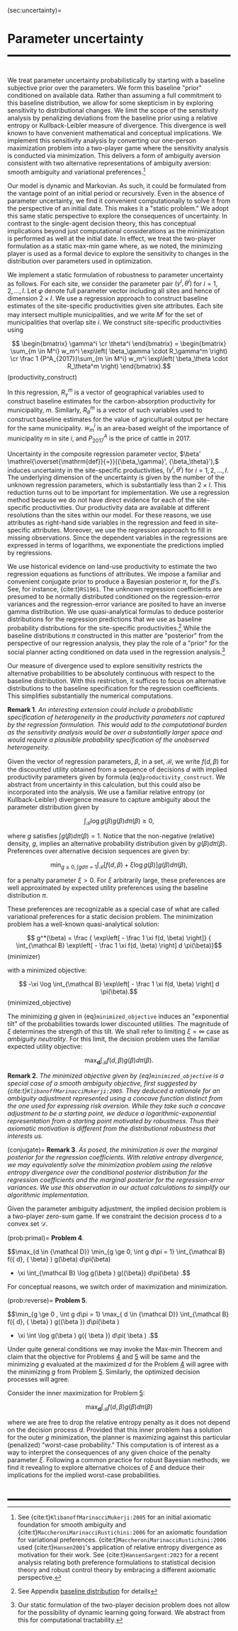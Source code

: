 
(sec:uncertainty)=
# Parameter uncertainty 

<hr style="height:4px; background-color:black; border:none;">

<br>

We treat parameter uncertainty probabilistically by starting with a
baseline subjective prior over the parameters. We form this baseline
"prior" conditioned on available data. Rather than assuming a full
commitment to this baseline distribution, we allow for some skepticism
in by exploring sensitivity to distributional changes. We limit the
scope of the sensitivity analysis by penalizing deviations from the
baseline prior using a relative entropy or Kullback-Leibler measure of
divergence. This divergence is well known to have convenient
mathematical and conceptual implications. We implement this sensitivity
analysis by converting our one-person maximization problem into a
two-player game where the sensitivity analysis is conducted via
minimization. This delivers a form of ambiguity aversion consistent with
two alternative representations of ambiguity aversion: smooth ambiguity
and variational preferences.[^2]

Our model is dynamic and Markovian. As such, it could be formulated from
the vantage point of an initial period or recursively. Even in the
absence of parameter uncertainty, we find it convenient computationally
to solve it from the perspective of an initial date. This makes it a
"static problem." We adopt this same static perspective to explore the
consequences of uncertainty. In contrast to the single-agent decision
theory, this has conceptual implications beyond just computational
considerations as the minimization is performed as well at the initial
date. In effect, we treat the two-player formulation as a static max-min
game where, as we noted, the minimizing player is used as a formal
device to explore the sensitivity to changes in the distribution over
parameters used in optimization.

We implement a static formulation of robustness to parameter uncertainty
as follows. For each site, we consider the parameter pair
$(\gamma^i, \theta^i)$ for $i=1,2,...,I.$ Let $\varphi$ denote full
parameter vector including all sites and hence of dimension
$2 \times I.$ We use a regression approach to construct baseline
estimates of the site-specific productivities given site attributes.
Each site may intersect multiple municipalities, and we write $M^i$ for
the set of municipalities that overlap site $i$. We construct
site-specific productivities using 

$$
 \begin{bmatrix} \gamma^i \cr \theta^i \end{bmatrix}
 = \begin{bmatrix} \sum_{m \in M^i} w_m^i \exp\left(  \beta_\gamma \cdot R_\gamma^m \right) \cr  \frac 1 {P^A_{2017}}\sum_{m \in M^i} w_m^i \exp\left( \beta_\theta \cdot R_\theta^m \right) \end{bmatrix}.$$ (productivity_construct)

In this regression, $R_\gamma^m$ is a vector of geographical variables
used to construct baseline estimates for the carbon-absorption
productivity for municipality, $m$. Similarly, $R_\theta^m$ is a vector
of such variables used to construct baseline estimates for the value of
agricultural output per hectare for the same municipality. $w_m^i$ is an
area-based weight of the importance of municipality $m$ in site $i,$ and
$P^A_{2017}$ is the price of cattle in 2017.

Uncertainty in the composite regression parameter vector,
$\beta' \mathrel{\overset{\mathrm{def}}{=}}({\beta_\gamma}', {\beta_\theta}'),$
induces uncertainty in the site-specific productivities,
$(\gamma^i, \theta^i)$ for $i = 1,2,...,I.$ The underlying dimension of
the uncertainty is given by the number of the unknown regression
parameters, which is substantially less than $2 \times I.$ This
reduction turns out to be important for implementation. We use a
regression method because we do not have direct evidence for each of the
site-specific productivities. Our productivity data are available at
different resolutions than the sites within our model. For these
reasons, we use attributes as right-hand side variables in the
regression and feed in site-specific attributes. Moreover, we use the
regression approach to fill in missing observations. Since the dependent
variables in the regressions are expressed in terms of logarithms, we
exponentiate the predictions implied by regressions.

We use historical evidence on land-use productivity to estimate the two
regression equations as functions of attributes. We impose a familiar
and convenient conjugate prior to produce a Bayesian posterior $\pi$,
for the $\beta'$s. See, for instance, {cite:t}`RS1961`. The unknown regression
coefficients are presumed to be normally distributed conditioned on the
regression-error variances and the regression-error variance are posited
to have an inverse gamma distribution. We use quasi-analytical formulas
to deduce posterior distributions for the regression predictions that we
use as baseline probability distributions for the site-specific
productivities.[^3] While the baseline distributions $\pi$ constructed
in this matter are "posterior" from the perspective of our regression
analysis, they play the role of a "prior" for the social planner acting
conditioned on data used in the regression analysis.[^4]

Our measure of divergence used to explore sensitivity restricts the
alternative probabilities to be absolutely continuous with respect to
the baseline distribution. With this restriction, it suffices to focus
on alternative distributions to the baseline specification for the
regression coefficients. This simplifies substantially the numerical
computations.


**Remark 1**. *An interesting extension could include a probabilistic
specification of heterogeneity in the productivity parameters not
captured by the regression formulation. This would add to the
computational burden as the sensitivity analysis would be over a
substantially larger space and would require a plausible probability
specification of the unobserved heterogeneity.*


Given the vector of regression parameters, $\beta,$ in a set,
${\mathcal B},$ we write $f(d, \beta)$ for the discounted utility
obtained from a sequence of decisions $d$ with implied productivity
parameters given by formula
{eq}`productivity_construct`. We abstract from uncertainty in
this calculation, but this could also be incorporated into the analysis.
We use a familiar relative entropy (or Kullback-Leibler) divergence
measure to capture ambiguity about the parameter distribution given by

$$\int_{\mathcal B} \log g(\beta) g(\beta) d \pi( \beta) \ge 0,$$ 

where
$g$ satisfies $\int g(\beta)  d\pi(\beta )= 1.$ Notice that the
non-negative (relative) density, $g,$ implies an alternative probability
distribution given by $g(\beta) d\pi(\beta).$ Preferences over
alternative decision sequences are given by:

$$\min_{g \ge 0, \int  g d\pi = 1} \int_{\mathcal B} \left[ f(d, \beta)  + \xi \log g(\beta)\right] g(\beta) d\pi(\beta),$$

for a penalty parameter $\xi > 0.$ For $\xi$ arbitrarily large, these
preferences are well approximated by expected utility preferences using
the baseline distribution $\pi.$

These preferences are recognizable as a special case of what are called
variational preferences for a static decision problem. The minimization
problem has a well-known quasi-analytical solution: 

$$
g^*(\beta) = \frac { \exp\left[ - \frac 1 \xi  f(d, \beta) \right]} {
\int_{\mathcal B} \exp\left[ - \frac 1 \xi  f(d, \beta) \right] d \pi(\beta)}$$ (minimizer)

with a minimized objective: 

$$
-\xi  \log \int_{\mathcal B} \exp\left[ - \frac 1 \xi  f(d, \beta) \right] d \pi(\beta).$$ (minimized_objective)

The minimizing $g$ given in
{eq}`minimized_objective` induces an "exponential tilt" of the
probabilities towards lower discounted utilities. The magnitude of $\xi$
determines the strength of this tilt. We shall refer to limiting
$\xi=\infty$ case as *ambiguity neutrality*. For this limit, the
decision problem uses the familiar expected utility objective:

$$\max_{\boldsymbol{d}}  \int_{\mathcal B} f({ d},  {\beta} )   g({\beta}) d\pi(\beta).$$


**Remark 2**. *The minimized objective given by
{eq}`minimized_objective` is a special case of a smooth ambiguity
objective, first suggested by {cite:t}`KlibanoffMarinacciMukerji:2005`. They
deduced a rationale for an ambiguity adjustment represented using a
concave function distinct from the one used for expressing risk
aversion. While they take such a concave adjustment to be a starting
point, we deduce a logarithmic-exponential representation from a
starting point motivated by robustness. Thus their axiomatic motivation
is different from the distributional robustness that interests us.*


(conjugate)=
**Remark 3**. *As posed, the minimization is over the marginal posterior
for the regression coefficients. With relative entropy divergence, we
may equivalently solve the minimization problem using the relative
entropy divergence over the conditional posterior distribution for the
regression coefficients and the marginal posterior for the
regression-error variances. We use this observation in our actual
calculations to simplify our algorithmic implementation.*


Given the parameter ambiguity adjustment, the implied decision problem
is a two-player zero-sum game. If we constraint the decision process $d$
to a convex set ${\mathcal D}.$

(prob:primal)=
**Problem 4**.

$$\max_{d \in {\mathcal D}} \min_{g \ge 0, \int g d\pi = 1}   \int_{\mathcal B} f({ d},  { \beta} )   g(\beta) d\pi(\beta) 
+ \xi \int_{\mathcal B} \log g(\beta ) g({\beta}) d\pi(\beta) .$$


For conceptual reasons, we switch order of maximization and
minimization.

(prob:reverse)=
**Problem 5**.

$$\min_{g \ge 0 , \int g d\pi = 1} \max_{ d \in {\mathcal D}}  \int_{\mathcal B} f({ d},  { \beta} )   g({\beta }) d\pi(\beta ) 
+ \xi \int \log g(\beta ) g({ \beta }) d\pi( \beta ) .$$


Under quite general conditions we may invoke the Max-min Theorem and
claim that the objective for Problems
[4](#prob:primal) and
[5](#prob:reverse) will
be same and the minimizing $g$ evaluated at the maximized $d$ for the
Problem [4](#prob:primal)
will agree with the minimizing $g$ from Problem
[5](#prob:reverse).
Similarly, the optimized decision processes will agree.

Consider the inner maximization for Problem
[5](#prob:reverse):

$$\max_{\boldsymbol{d}}  \int_{\mathcal B} f({ d},  {\beta} )   g({\beta}) d\pi(\beta)$$

where we are free to drop the relative entropy penalty as it does not
depend on the decision process ${ d}$. Provided that this inner problem
has a solution for the outer $g$ minimization, the planner is maximizing
against this particular (penalized) "worst-case probability." This
computation is of interest as a way to interpret the consequences of any
given choice of the penalty parameter $\xi$. Following a common practice
for robust Bayesian methods, we find it revealing to explore alternative
choices of $\xi$ and deduce their implications for the implied
worst-case probabilities.

<br>
<hr style="height:4px; background-color:black; border:none;">

[^1]: We thank Pengyu Chen, Bin Cheng, Patricio Hernandez, João Pedro
    Vieira, Daniel (Samuel) Zhao for their expert research assistance
    and to Joanna Harris and Diana Petrova for their helpful comments
    and to Carmen Quinn for editorial assistance. Assunção's research
    was supported by the Climate-Policy Initiative-Brazil, Hansen's
    research was supported in part by the Griffin Applied Economics
    Incubator Project on Policy-making in an Uncertain World and by an
    EPIC/Argonne National Laboratory collaboration award, and
    Scheinkman's research was supported in part by the Columbia Climate
    School.

[^2]: See {cite:t}`KlibanoffMarinacciMukerji:2005` for an initial axiomatic
    foundation for smooth ambiguity and
    {cite:t}`MaccheroniMarinacciRustichini:2006` for an axiomatic foundation
    for variational preferences. {cite:t}`MaccheroniMarinacciRustichini:2006`
    used {cite:t}`Hansen2001`'s application of relative entropy divergence as
    motivation for their work. See {cite:t}`HansenSargent:2023` for a recent
    analysis relating both preference formulations to statistical
    decision theory and robust control theory by embracing a different
    axiomatic perspective.

[^3]: See Appendix
    [baseline distribution](#appendixA) for details

[^4]: Our static formulation of the two-player decision problem does not
    allow for the possibility of dynamic learning going forward. We
    abstract from this for computational tractability.
